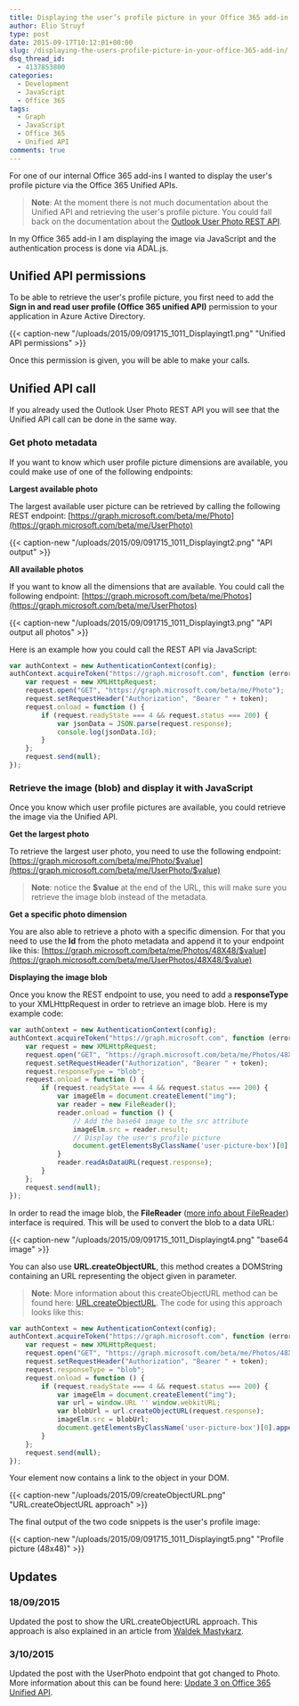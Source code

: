 ```yaml
---
title: Displaying the user’s profile picture in your Office 365 add-in
author: Elio Struyf
type: post
date: 2015-09-17T10:12:01+00:00
slug: /displaying-the-users-profile-picture-in-your-office-365-add-in/
dsq_thread_id:
  - 4137853800
categories:
  - Development
  - JavaScript
  - Office 365
tags:
  - Graph
  - JavaScript
  - Office 365
  - Unified API
comments: true
---
```


For one of our internal Office 365 add-ins I wanted to display the user's profile picture via the Office 365 Unified APIs.

> **Note**: At the moment there is not much documentation about the Unified API and retrieving the user's profile picture. You could fall back on the documentation about the [Outlook User Photo REST API](https://msdn.microsoft.com/en-us/office/office365/api/photo-rest-operations).

In my Office 365 add-in I am displaying the image via JavaScript and the authentication process is done via ADAL.js.

## Unified API permissions

To be able to retrieve the user's profile picture, you first need to add the **Sign in and read user profile (Office 365 unified API)** permission to your application in Azure Active Directory.

{{< caption-new "/uploads/2015/09/091715_1011_Displayingt1.png" "Unified API permissions" >}}

Once this permission is given, you will be able to make your calls.

## Unified API call

If you already used the Outlook User Photo REST API you will see that the Unified API call can be done in the same way.

### Get photo metadata

If you want to know which user profile picture dimensions are available, you could make use of one of the following endpoints:

**Largest available photo**

The largest available user picture can be retrieved by calling the following REST endpoint: [https://graph.microsoft.com/beta/me/Photo](https://graph.microsoft.com/beta/me/UserPhoto)

{{< caption-new "/uploads/2015/09/091715_1011_Displayingt2.png" "API output" >}}

**All available photos**

If you want to know all the dimensions that are available. You could call the following endpoint: [https://graph.microsoft.com/beta/me/Photos](https://graph.microsoft.com/beta/me/UserPhotos)

{{< caption-new "/uploads/2015/09/091715_1011_Displayingt3.png" "API output all photos" >}}

Here is an example how you could call the REST API via JavaScript:

```javascript
var authContext = new AuthenticationContext(config);
authContext.acquireToken("https://graph.microsoft.com", function (error, token) {
    var request = new XMLHttpRequest;
    request.open("GET", "https://graph.microsoft.com/beta/me/Photo");
    request.setRequestHeader("Authorization", "Bearer " + token);
    request.onload = function () {
        if (request.readyState === 4 && request.status === 200) {
            var jsonData = JSON.parse(request.response);
            console.log(jsonData.Id);
        }
    };
    request.send(null);
});
```


### Retrieve the image (blob) and display it with JavaScript

Once you know which user profile pictures are available, you could retrieve the image via the Unified API.

**Get the largest photo**

To retrieve the largest user photo, you need to use the following endpoint: [https://graph.microsoft.com/beta/me/Photo/$value](https://graph.microsoft.com/beta/me/UserPhoto/$value)

> **Note**: notice the **$value** at the end of the URL, this will make sure you retrieve the image blob instead of the metadata.

**Get a specific photo dimension**

You are also able to retrieve a photo with a specific dimension. For that you need to use the **Id** from the photo metadata and append it to your endpoint like this: [https://graph.microsoft.com/beta/me/Photos/48X48/$value](https://graph.microsoft.com/beta/me/UserPhotos/48X48/$value)

**Displaying the image blob**

Once you know the REST endpoint to use, you need to add a **responseType** to your XMLHttpRequest in order to retrieve an image blob. Here is my example code:


```javascript
var authContext = new AuthenticationContext(config);
authContext.acquireToken("https://graph.microsoft.com", function (error, token) {
    var request = new XMLHttpRequest;
    request.open("GET", "https://graph.microsoft.com/beta/me/Photos/48X48/$value");
    request.setRequestHeader("Authorization", "Bearer " + token);
    request.responseType = "blob";
    request.onload = function () {
        if (request.readyState === 4 && request.status === 200) {
            var imageElm = document.createElement("img");
            var reader = new FileReader();
            reader.onload = function () {
                // Add the base64 image to the src attribute
                imageElm.src = reader.result;
                // Display the user's profile picture
                document.getElementsByClassName('user-picture-box')[0].appendChild(imageElm);
            }
            reader.readAsDataURL(request.response);
        }
    };
    request.send(null);
});
```

In order to read the image blob, the **FileReader** ([more info about FileReader](http://blog.teamtreehouse.com/reading-files-using-the-html5-filereader-api)) interface is required. This will be used to convert the blob to a data URL:

{{< caption-new "/uploads/2015/09/091715_1011_Displayingt4.png" "base64 image" >}}

You can also use **URL.createObjectURL**, this method creates a DOMString containing an URL representing the object given in parameter.
> **Note**: More information about this createObjectURL method can be found here: [URL.createObjectURL](https://developer.mozilla.org/en-US/docs/Web/API/URL/createObjectURL).
The code for using this approach looks like this:

```javascript
var authContext = new AuthenticationContext(config);
authContext.acquireToken("https://graph.microsoft.com", function (error, token) {
    var request = new XMLHttpRequest;
    request.open("GET", "https://graph.microsoft.com/beta/me/Photos/48X48/$value");
    request.setRequestHeader("Authorization", "Bearer " + token);
    request.responseType = "blob";
    request.onload = function () {
        if (request.readyState === 4 && request.status === 200) {
            var imageElm = document.createElement("img");
            var url = window.URL '' window.webkitURL;
            var blobUrl = url.createObjectURL(request.response);
            imageElm.src = blobUrl;
            document.getElementsByClassName('user-picture-box')[0].appendChild(imageElm);
        }
    };
    request.send(null);
});
```

Your element now contains a link to the object in your DOM.

{{< caption-new "/uploads/2015/09/createObjectURL.png" "URL.createObjectURL approach" >}}

The final output of the two code snippets is the user's profile image:

{{< caption-new "/uploads/2015/09/091715_1011_Displayingt5.png" "Profile picture (48x48)" >}}

## Updates

### 18/09/2015

Updated the post to show the URL.createObjectURL approach. This approach is also explained in an article from [Waldek Mastykarz](http://blog.mastykarz.nl/office-365-groups-api/).

### 3/10/2015

Updated the post with the UserPhoto endpoint that got changed to Photo. More information about this can be found here: [Update 3 on Office 365 Unified API](http://dev.office.com/blogs/Update-3-on-Office-365-unified-API).